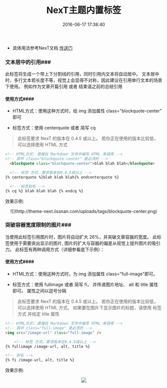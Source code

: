 ﻿---
title: NexT主题内置标签
date: 2016-06-17 17:38:40
tags: hexo
categories: 通用
photos:
 - http://7xstki.com1.z0.glb.clouddn.com/NexT%E4%B8%BB%E9%A2%98%E5%86%85%E7%BD%AE%E6%A0%87%E7%AD%BE.jpg
 - http://theme-next.iissnan.com/uploads/tags/blockquote-center.png
---

- 具体用法参考NexT文档 [传送门](http://theme-next.iissnan.com/tag-plugins.html)

### 文本居中的引用###

此标签将生成一个带上下分割线的引用，同时引用内文本将自动居中。 文本居中时，多行文本若长度不等，视觉上会显得不对称，因此建议在引用单行文本的场景下使用。 例如作为文章开篇引用 或者 结束语之前的总结引用

#### 使用方式####
- HTML方式：使用这种方式时，给 img 添加属性 class="blockquote-center" 即可

- 标签方式：使用 centerquote 或者 简写 cq

> 此标签要求 NexT 的版本在 0.4.5 或以上。 若你正在使用的版本比较低，可以选择使用 HTML 方式

```html
<!-- HTML方式: 直接在 Markdown 文件中编写 HTML 来调用 -->
<!-- 其中 class="blockquote-center" 是必须的 -->
  <blockquote class="blockquote-center">blah blah blah</blockquote>

  <!-- 标签 方式，要求版本在0.4.5或以上 -->
{% centerquote %}blah blah blah{% endcenterquote %}

  <!-- 标签别名 -->
{% cq %} blah blah blah {% endcq %}
```

效果示例:

<center>![](http://theme-next.iissnan.com/uploads/tags/blockquote-center.png)</center>

<!-- more -->

### 突破容器宽度限制的图片###

当使用此标签引用图片时，图片将自动扩大 26%，并突破文章容器的宽度。 此标签使用于需要突出显示的图片, 图片的扩大与容器的偏差从视觉上提升图片的吸引力。 此标签有两种调用方式（详细参看底下示例）：


#### 使用方式####

- HTML方式：使用这种方式时，为 img 添加属性 class="full-image"即可。

- 标签方式：使用 fullimage 或者 简写 fi， 并传递图片地址、 alt 和 title 属性即可。 属性之间以逗号分隔


> 此标签要求 NexT 的版本在 0.4.5 或以上。 若你正在使用的版本比较低，可以选择使用 HTML 方式。
如果要在图片下显示图片的标题，请使用 标签方式 并给定 title 属性


```html
<!-- HTML方式: 直接在 Markdown 文件中编写 HTML 来调用 -->
<!-- 其中 class="full-image" 是必须的 -->
<img src="/image-url" class="full-image" />

    <!-- 标签 方式，要求版本在0.4.5或以上 -->
{% fullimage /image-url, alt, title %}

<!-- 别名 -->
{% fi /image-url, alt, title %}
```

效果示例:

<center><img src="http://theme-next.iissnan.com/uploads/tags/full-image.jpg" class="full-image" /></center>
